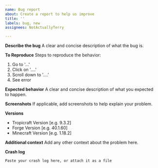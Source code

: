 ```yaml
---
name: Bug report
about: Create a report to help us improve
title: ''
labels: bug, new
assignees: NotActuallyTerry

---
```


**Describe the bug**
A clear and concise description of what the bug is.

**To Reproduce**
Steps to reproduce the behavior:
1. Go to '...'
2. Click on '....'
3. Scroll down to '....'
4. See error

**Expected behavior**
A clear and concise description of what you expected to happen.

**Screenshots**
If applicable, add screenshots to help explain your problem.

**Versions**
 - Tropicraft Version [e.g. 9.3.2]
 - Forge Version [e.g. 40.1.60]
 - Minecraft Version [e.g. 1.18.2]

**Additional context**
Add any other context about the problem here.

**Crash log**
```
Paste your crash log here, or attach it as a file
```
